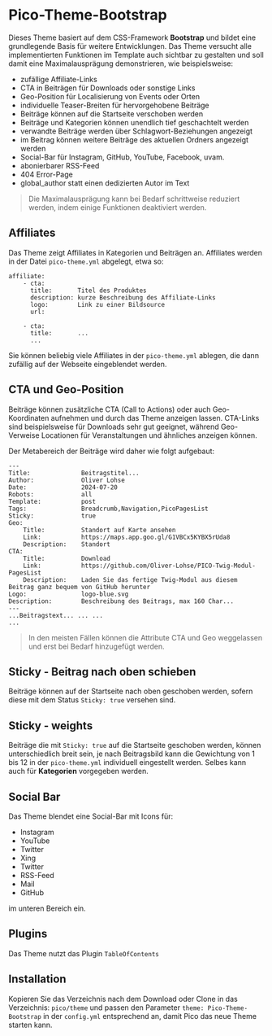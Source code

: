 # Pico-Theme-Bootstrap

Dieses Theme basiert auf dem CSS-Framework **Bootstrap** und bildet eine grundlegende Basis für weitere Entwicklungen. Das Theme versucht alle implementierten Funktionen im Template auch sichtbar zu gestalten und soll damit eine Maximalausprägung demonstrieren, wie beispielsweise:

- zufällige Affiliate-Links
- CTA in Beiträgen für Downloads oder sonstige Links
- Geo-Position für Localisierung von Events oder Orten
- individuelle Teaser-Breiten für hervorgehobene Beiträge
- Beiträge können auf die Startseite verschoben werden
- Beiträge und Kategorien können unendlich tief geschachtelt werden
- verwandte Beiträge werden über Schlagwort-Beziehungen angezeigt
- im Beitrag können weitere Beiträge des aktuellen Ordners angezeigt werden
- Social-Bar für Instagram, GitHub, YouTube, Facebook, uvam.
- abonierbarer RSS-Feed
- 404 Error-Page
- global_author statt einen dedizierten Autor im Text

>Die Maximalausprägung kann bei Bedarf schrittweise reduziert werden, indem einige Funktionen deaktiviert werden.

## Affiliates

Das Theme zeigt Affiliates in Kategorien und Beiträgen an. Affiliates werden in der Datei `pico-theme.yml` abgelegt, etwa so:

    affiliate:
        - cta: 
          title:       Titel des Produktes
          description: kurze Beschreibung des Affiliate-Links
          logo:        Link zu einer Bildsource
          url:
      
        - cta:
          title:       ...
          ...

Sie können beliebig viele Affiliates in der `pico-theme.yml` ablegen, die dann zufällig auf der Webseite eingeblendet werden.

## CTA und Geo-Position

Beiträge können zusätzliche CTA (Call to Actions) oder auch Geo-Koordinaten aufnehmen und durch das Theme anzeigen lassen. CTA-Links sind beispielsweise für Downloads sehr gut geeignet, während Geo-Verweise Locationen für Veranstaltungen und ähnliches anzeigen können.

Der Metabereich der Beiträge wird daher wie folgt aufgebaut:

    ---
    Title:              Beitragstitel...
    Author:             Oliver Lohse
    Date:               2024-07-20
    Robots:             all
    Template:           post
    Tags:               Breadcrumb,Navigation,PicoPagesList
    Sticky:             true
    Geo:
        Title:          Standort auf Karte ansehen
        Link:           https://maps.app.goo.gl/G1VBCx5KYBX5rUda8
        Description:    Standort
    CTA:
        Title:          Download
        Link:           https://github.com/Oliver-Lohse/PICO-Twig-Modul-PagesList
        Description:    Laden Sie das fertige Twig-Modul aus diesem Beitrag ganz bequem von GitHub herunter
    Logo:               logo-blue.svg
    Description:        Beschreibung des Beitrags, max 160 Char...
    ---
    ...Beitragstext... ... ...
    ...

>In den meisten Fällen können die Attribute CTA und Geo weggelassen und erst bei Bedarf hinzugefügt werden.

## Sticky - Beitrag nach oben schieben

Beiträge können auf der Startseite nach oben geschoben werden, sofern diese mit dem Status `Sticky: true` versehen sind.

## Sticky - weights

Beiträge die mit `Sticky: true` auf die Startseite geschoben werden, können unterschiedlich breit sein, je nach Beitragsbild kann die Gewichtung von 1 bis 12 in der `pico-theme.yml` individuell eingestellt werden. Selbes kann auch für **Kategorien** vorgegeben werden.

## Social Bar

Das Theme blendet eine Social-Bar mit Icons für:

- Instagram
- YouTube
- Twitter
- Xing
- Twitter
- RSS-Feed
- Mail
- GitHub

im unteren Bereich ein.

## Plugins

Das Theme nutzt das Plugin `TableOfContents`

## Installation

Kopieren Sie das Verzeichnis nach dem Download oder Clone in das Verzeichnis: `pico/theme` und passen den Parameter `theme: Pico-Theme-Bootstrap` in der `config.yml` entsprechend an, damit Pico das neue Theme starten kann.